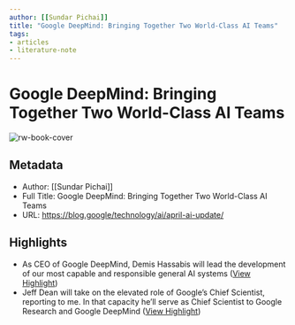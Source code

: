 ```yaml
---
author: [[Sundar Pichai]]
title: "Google DeepMind: Bringing Together Two World-Class AI Teams"
tags: 
- articles
- literature-note
---
```

# Google DeepMind: Bringing Together Two World-Class AI Teams

![rw-book-cover](https://storage.googleapis.com/gweb-uniblog-publish-prod/images/AI_products_hero.width-1300.jpg)

## Metadata
- Author: [[Sundar Pichai]]
- Full Title: Google DeepMind: Bringing Together Two World-Class AI Teams
- URL: https://blog.google/technology/ai/april-ai-update/

## Highlights
- As CEO of Google DeepMind, Demis Hassabis will lead the development of our most capable and responsible general AI systems ([View Highlight](https://read.readwise.io/read/01gyg2amtrcjtj82mg3v11j4v5))
- Jeff Dean will take on the elevated role of Google’s Chief Scientist, reporting to me. In that capacity he’ll serve as Chief Scientist to Google Research and Google DeepMind ([View Highlight](https://read.readwise.io/read/01gyg2ata02v5r997k095qsjtw))
